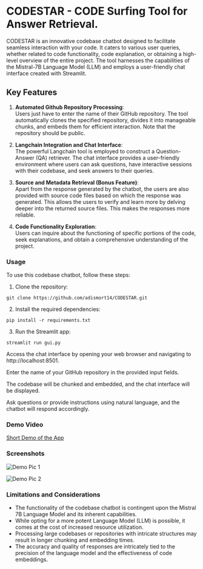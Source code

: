 # CODESTAR - CODE Surfing Tool for Answer Retrieval.

CODESTAR is an innovative codebase chatbot designed to facilitate seamless interaction with your code. It caters to various user queries, whether related to code functionality, code explanation, or obtaining a high-level overview of the entire project. The tool harnesses the capabilities of the Mistral-7B Language Model (LLM) and employs a user-friendly chat interface created with Streamlit.

## Key Features

1. **Automated Github Repository Processing**:  
Users just have to enter the name of their GitHub repository. The tool automatically clones the specified repository, divides it into manageable chunks, and embeds them for efficient interaction. Note that the repository should be public.

2. **Langchain Integration and Chat Interface**:  
The powerful Langchain tool is employed to construct a Question-Answer (QA) retriever. The chat interface provides a user-friendly environment where users can ask questions, have interactive sessions with their codebase, and seek answers to their queries.

3. **Source and Metadata Retrieval (Bonus Feature)**:  
Apart from the response generated by the chatbot, the users are also provided with source code files based on which the response was generated. This allows the users to verify and learn more by delving deeper into the returned source files. This makes the responses more reliable.

4. **Code Functionality Exploration**:  
Users can inquire about the functioning of specific portions of the code, seek explanations, and obtain a comprehensive understanding of the project.


### Usage

To use this codebase chatbot, follow these steps:

1. Clone the repository:

`git clone https://github.com/adismort14/CODESTAR.git`

2. Install the required dependencies:

`pip install -r requirements.txt`

3. Run the Streamlit app:

`streamlit run gui.py`

Access the chat interface by opening your web browser and navigating to http://localhost:8501.

Enter the name of your GitHub repository in the provided input fields.

The codebase will be chunked and embedded, and the chat interface will be displayed.

Ask questions or provide instructions using natural language, and the chatbot will respond accordingly.

### Demo Video

[Short Demo of the App](https://youtu.be/COpMPQ1dvdo)

### Screenshots

![Demo Pic 1](https://github.com/adismort14/CODESTAR/assets/104080429/9e7d8166-a9ae-418d-b0e5-f1686df5e4a9)

![Demo Pic 2](https://github.com/adismort14/CODESTAR/assets/104080429/bd501b47-6d35-4cc7-8f47-c78782f4cfe6)

### Limitations and Considerations

- The functionality of the codebase chatbot is contingent upon the Mistral 7B Language Model and its inherent capabilities.
- While opting for a more potent Language Model (LLM) is possible, it comes at the cost of increased resource utilization.
- Processing large codebases or repositories with intricate structures may result in longer chunking and embedding times.
- The accuracy and quality of responses are intricately tied to the precision of the language model and the effectiveness of code embeddings.
